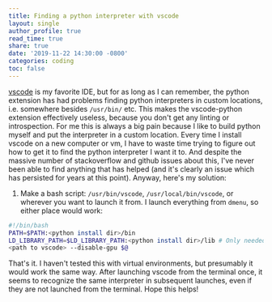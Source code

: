 ```yaml
---
title: Finding a python interpreter with vscode
layout: single
author_profile: true
read_time: true
share: true
date: '2019-11-22 14:30:00 -0800'
categories: coding
toc: false
---
```


[vscode](https://code.visualstudio.com) is my favorite IDE, but for as long as I can remember, the python extension has
had problems finding python interpreters in custom locations, i.e. somewhere besides `/usr/bin/` etc. This makes the
vscode-python extension effectively useless, because you don't get any linting or introspection. For me this is
always a big pain because I like to build python myself and put the interpreter in a custom location. Every time I
install vscode on a new computer or vm, I have to waste time trying to figure out how to get it to find the python
interpreter I want it to. And despite the massive number of stackoverflow and github issues about this, I've never
been able to find anything that has helped (and it's clearly an issue which has persisted for years at this point).
Anyway, here's my solution:

1. Make a bash script: `/usr/bin/vscode`, `/usr/local/bin/vscode`, or wherever you want to launch it from. I launch everything from `dmenu`, so either place would work:

```bash
#!/bin/bash
PATH=$PATH:<python install dir>/bin
LD_LIBRARY_PATH=$LD_LIBRARY_PATH:<python install dir>/lib # Only needed if you built python to use shared libraries
<path to vscode> --disable-gpu $@
```


That's it. I haven't tested this with virtual environments, but presumably it would work the same way. After launching
vscode from the terminal once, it seems to recognize the same interpreter in subsequent launches, even if they are not
launched from the terminal. Hope this helps!